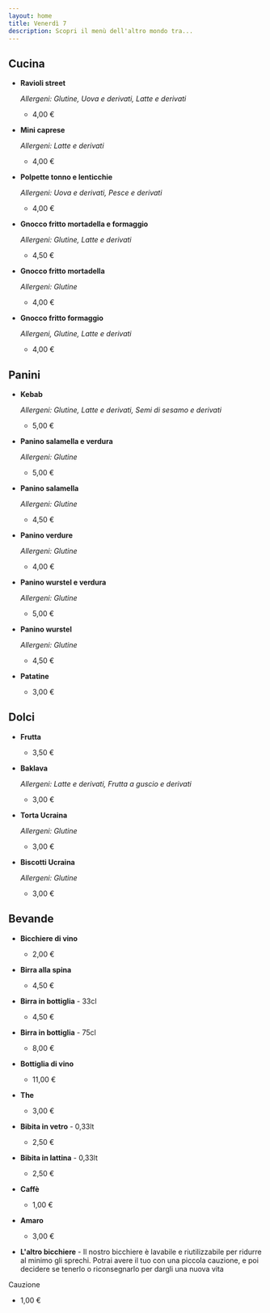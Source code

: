 ```yaml
---
layout: home
title: Venerdì 7
description: Scopri il menù dell'altro mondo tra...
---
```



## Cucina ##
- **Ravioli street**

  *Allergeni: Glutine, Uova e derivati, Latte e derivati*
  - 4,00 €

- **Mini caprese**

  *Allergeni: Latte e derivati*
  - 4,00 €

- **Polpette tonno e lenticchie**

  *Allergeni: Uova e derivati, Pesce e derivati*
  - 4,00 €

- **Gnocco fritto mortadella e formaggio**

  *Allergeni: Glutine, Latte e derivati*
  - 4,50 €

- **Gnocco fritto mortadella**

  *Allergeni: Glutine*
  - 4,00 €

- **Gnocco fritto formaggio**

  *Allergeni, Glutine, Latte e derivati*
  - 4,00 €

## Panini ##
- **Kebab**

  *Allergeni: Glutine, Latte e derivati, Semi di sesamo e derivati*
  - 5,00 €

- **Panino salamella e verdura**

  *Allergeni: Glutine*
  - 5,00 €

- **Panino salamella**

  *Allergeni: Glutine*
  - 4,50 €

- **Panino verdure**

  *Allergeni: Glutine*
  - 4,00 €

- **Panino wurstel e verdura**

  *Allergeni: Glutine*
  - 5,00 €

- **Panino wurstel**

  *Allergeni: Glutine*
  - 4,50 €

- **Patatine**
  - 3,00 €


## Dolci ##
- **Frutta**
  - 3,50 €

- **Baklava**

  *Allergeni: Latte e derivati, Frutta a guscio e derivati*
  - 3,00 €

- **Torta Ucraina**

  *Allergeni: Glutine*
  - 3,00 €

- **Biscotti Ucraina**

  *Allergeni: Glutine*
  - 3,00 €

## Bevande ##
- **Bicchiere di vino**
  - 2,00 €

- **Birra alla spina**
  - 4,50 €

- **Birra in bottiglia** - 33cl
  - 4,50 €

- **Birra in bottiglia** - 75cl
  - 8,00 €
  
- **Bottiglia di vino**
  - 11,00 €

- **The**
  - 3,00 €

- **Bibita in vetro** - 0,33lt
  - 2,50 €

- **Bibita in lattina** - 0,33lt
  - 2,50 €

- **Caffè**
  - 1,00 €

- **Amaro**
  - 3,00 €

- **L'altro bicchiere** - Il nostro bicchiere è lavabile e riutilizzabile per ridurre al minimo gli sprechi. Potrai avere il tuo con una piccola cauzione, e poi decidere se tenerlo o riconsegnarlo per dargli una nuova vita

Cauzione
  - 1,00 €
